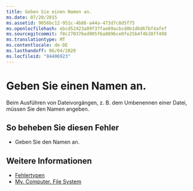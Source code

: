 ```yaml
---
title: Geben Sie einen Namen an.
ms.date: 07/20/2015
ms.assetid: 9056bc12-951c-4b86-a44a-473d7c8d5f75
ms.openlocfilehash: ebcd52423a09f37fae09acbcd0b1d6d67bf4afef
ms.sourcegitcommit: f8c270376ed905f6a8896ce0fe25b4f4b38ff498
ms.translationtype: MT
ms.contentlocale: de-DE
ms.lasthandoff: 06/04/2020
ms.locfileid: "84406923"
---
```

# <a name="you-must-specify-a-name"></a>Geben Sie einen Namen an.
Beim Ausführen von Dateivorgängen, z. B. dem Umbenennen einer Datei, müssen Sie den Namen angeben.  
  
## <a name="to-correct-this-error"></a>So beheben Sie diesen Fehler  
  
- Geben Sie den Namen an.  
  
## <a name="see-also"></a>Weitere Informationen

- [Fehlertypen](../programming-guide/language-features/error-types.md)
- [My. Computer. File System](xref:Microsoft.VisualBasic.FileIO.FileSystem)
